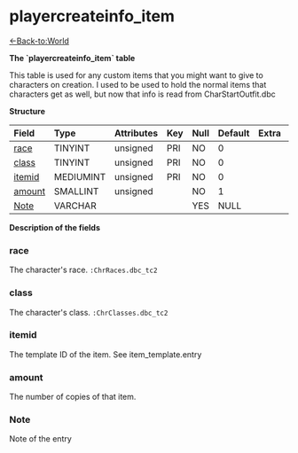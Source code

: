 # playercreateinfo\_item

[<-Back-to:World](database-world.md)

**The \`playercreateinfo\_item\` table**

This table is used for any custom items that you might want to give to characters on creation. I used to be used to hold the normal items that characters get as well, but now that info is read from CharStartOutfit.dbc

**Structure**

| Field       | Type      | Attributes | Key | Null | Default | Extra | Comment |
| :-----------|:----------|:-----------|:----|:-----|:--------|:------|:--------|
| [race][1]   | TINYINT   | unsigned   | PRI | NO   | 0       |       |         |
| [class][2]  | TINYINT   | unsigned   | PRI | NO   | 0       |       |         |
| [itemid][3] | MEDIUMINT | unsigned   | PRI | NO   | 0       |       |         |
| [amount][4] | SMALLINT  | unsigned   |     | NO   | 1       |       |         |
| [Note][5]   | VARCHAR   |            |     | YES  | NULL    |       |         |

[1]: #race
[2]: #class
[3]: #itemid
[4]: #amount
[5]: #Note

**Description of the fields**

### race

The character's race.
`:ChrRaces.dbc_tc2`

### class

The character's class.
`:ChrClasses.dbc_tc2`

### itemid

The template ID of the item. See item\_template.entry

### amount

The number of copies of that item.

### Note

Note of the entry

